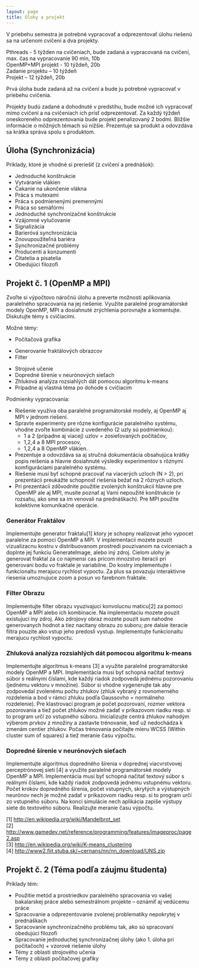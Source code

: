 ```yaml
---
layout: page
title: Úlohy a projekt
---
```


V priebehu semestra je potrebné vypracovať a odprezentovať úlohu riešenú sa na určenom cvičení a dva projekty.

Pthreads - 5 týžden na cvičeniach, bude zadaná a vypracovaná na cvičení, max. čas na vypracovanie 90 min, 10b  
OpenMP+MPI projekt - 10 týždeň, 20b  
Zadanie projektu – 10 týždeň  
Projekt – 12 týždeň, 20b  

Prvá úloha bude zadaná až na cvičení a bude ju potrebné vypracovať v priebehu cvičenia.

Projekty budú zadané a dohodnuté v predstihu, bude možné ich vypracovať mimo cvičení a na cvičeniach ich prísť odprezentovať. Za každý týždeň oneskoreného odprezentovania bude projekt penalizovaný 2 bodmi. Bližšie informácie o môžných témach sú nižšie. Prezentuje sa produkt a odovzdáva sa krátka správa spolu s produktom.


## Úloha (Synchronizácia)

Príklady, ktoré je vhodné si preriešiť (z cvičení a prednášok):

- Jednoduché konštrukcie
- Vytváranie vlákien
- Čakanie na ukončenie vlákna
- Práca s mutexami
- Práca s podmienenými premennými
- Práca so semáfórmi
- Jednoduché synchronizačné konštrukcie
- Vzájomné vylučovanie
- Signalizácia
- Barieróvá synchronizácia
- Znovupoužiteľná bariéra
- Synchronizačné problémy
- Producenti a konzumenti
- Čitatelia a pisatelia
- Obedujúci filozofi


## Projekt č. 1 (OpenMP a MPI)

Zvoľte si výpočtovo náročnú úlohu a preverte možnosti aplikovania paralelného spracovania na jej riešenie. Využite paralelné programátorské modely OpenMP, MPI a dosiahnuté zrýchlenia porovnajte a komentujte. Diskutujte témy s cvičiacimi.

Možné témy:

- Počítačová grafika
+ Generovanie fraktálových obrazcov
+ Filter
- Strojové učenie
- Dopredné šírenie v neurónových sieťach
- Zhluková analýza rozsiahlých dát pomocou algoritmu k-means
- Prípadne aj vlastná téma po dohode s cvičiacim

Podmienky vypracovania:
- Riešenie využíva oba paralelné programátorské modely, aj OpenMP aj MPI v jednom riešení.
- Spravte experimenty pre rôzne konfigurácie paralelného systému, vhodne zvoľte kombinácie z uvedeného (2 uzly sú podmienkou):
  - 1 a 2 (prípadne aj viacej) uzlov = zosieťovaných počítačov,
  - 1,2,4 a 8 MPI procesov,
  - 1,2,4 a 8 OpenMP vlákien.
- Prezentuje a odovzdáva sa aj stručná dokumentácia obsahujúca krátky popis reišenia a hlavne dosiahnuté výsledky experimentov s rôznymi komfiguráciami paralelného systému.
- Riešenie musí byť schopné pracovať na viacerých uzloch (N > 2), pri prezentácii preukážte schopnosť riešenia bežať na 2 rôznych uzloch.
- Pri prezentácii zdôvodnite použitie zvolených konštrukcií hlavne pre OpenMP ale aj MPI, musíte poznať aj Vami nepoužité konštrukcie (v rozsahu, ako sme sa im venovali na prednáškach). Pre MPI použite kolektívne komunikačné operácie.




### Generátor Fraktálov

Implementujte generator fraktalu[1] ktory je schopny realizovat jeho vypocet paralelne za pomoci OpenMP a MPI. V implementacii mozete pouzit vizualizacnu kostru v distribuovanom prostredi pouzivanom na cviceniach a doplnte jej funkciu GenerateImage, alebo iný zdroj. Cielom ulohy je generovat fraktal za co najmensi cas pricom mnozstvo iteracii pri generovani bodu vo fraktale je variabilne. Do kostry implementujte i funkcionaltu merajucu rychlost vypoctu. Za plus sa povazuju interaktivne riesenia umoznujuce zoom a posun vo farebnom fraktale.

###  Filter Obrazu

Implementujte filter obrazu vyuzivajuci konvolucnu maticu[2] za pomoci OpenMP a MPI alebo ich kombinacie. Na implementaciu mozete pouzit existujuci iny zdroj. Ako zdrojovy obraz mozete pouzit sum nahodne generovanych hodnot a tiez nacitany obrazu zo suboru; pre dalsie iteracie filtra pouzite ako vstup jeho predosli vystup. Implementujte funkcionaltu merajucu rychlost vypoctu.

### Zhluková analýza rozsiahlých dát pomocou algoritmu k-means

Implementujte algoritmus k-means [3] a využite paralelné programátorské modely OpenMP a MPI. Implementácia musí byť schopná načítať textový súbor s reálnymi číslami, kde každý riadok zodpovedá jednému pozorovaniu (jednému vektoru v množine). Súbor si vhodne vygenerujte tak aby zodpovedal zvolenému počtu zhlukov (zhluk vybraný z rovnomerného rozdelenia a bod v rámci zhluku podľa Gaussovho = normálneho rozdelenie). Pre klastrovací program je počet pozorovaní, rozmer vektora pozorovania a tiež počet zhlukov možné zadať v príkazovom riadku resp. si to program určí zo vstupného súboru. Inicializujte centrá zhlukov nahodým výberom prvkov z množiny a zastavte trénovanie, keď už nedochádza k zmenám centier zhlukov. Počas trénovania počítajte mieru WCSS (Within cluster sum of squares) a tiež meranie času výpočtu.

### Dopredné šírenie v neurónových sieťach

Implementujte algoritmus dopredného šírenia v doprednej viacvrstvovej perceptrónovej sieti [4] a využite paralelné programátorské modely OpenMP a MPI. Implementácia musí byť schopná načítať textový súbor s reálnymi číslami, kde každý riadok zodpovedá jednému vstupnému vektoru. Počet krokov dopredného šírenia, počet vstupných, skrytých a výstupných neurónov nech je možné zadať v príkazovom riadku resp. si to program určí zo vstupného súboru. Na konci simulácie nech aplikácia zapíše výstupy siete do textového súboru. Realizujte meranie času výpočtu.

[1] http://en.wikipedia.org/wiki/Mandelbrot_set  
[2] http://www.gamedev.net/reference/programming/features/imageproc/page2.asp  
[3] http://en.wikipedia.org/wiki/K-means_clustering  
[4] http://www2.fiit.stuba.sk/~cernans/nn/nn_download/UNS.zip  


## Projekt č. 2 (Téma podľa záujmu študenta)

Príklady tém:

- Použitie metód a prostriedkov paralelného spracovania vo vašej bakalarskej práce alebo semestrálnom projekte – oznámiť aj vedúcemu práce
- Spracovanie a odprezentovanie zvolenej problematiky nepokrytej v prednáškach
- Spracovanie synchronizačného problému tak, ako sú spracovaní obedujúci filozofi
- Spracovanie jednoduchej synchronizačnej úlohy (ako 1. úloha pri počítačoch) + vzorové riešenie úlohy
- Témy z oblasti strojového učenia
- Témy z oblasti počítačovej grafiky
